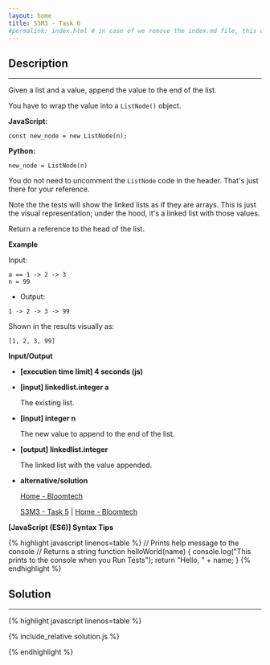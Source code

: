 ```yaml
---
layout: home
title: S3M3 - Task 6
#permalink: index.html # in case of we remove the index.md file, this doc will be the index page
---
```


<div class="row">
<div class="columnStmt" markdown="1">

## Description
------

Given a list and a value, append the value to the end of the list.

You have to wrap the value into a `ListNode()` object.

**JavaScript:**

```
const new_node = new ListNode(n);
```

**Python:**

```
new_node = ListNode(n)
```

You do not need to uncomment the `ListNode` code in the header. That's just there for your reference.

Note the the tests will show the linked lists as if they are arrays. This is just the visual representation; under the hood, it's a linked list with those values.

Return a reference to the head of the list.

**Example**

Input:

```
a == 1 -> 2 -> 3
n = 99
```

-   Output:

```
1 -> 2 -> 3 -> 99
```

Shown in the results visually as:

```
[1, 2, 3, 99]
```

**Input/Output**

* **[execution time limit] 4 seconds (js)**

* **[input] linkedlist.integer a**

    The existing list.

* **[input] integer n**

    The new value to append to the end of the list.

* **[output] linkedlist.integer**

    The linked list with the value appended.

* **alternative/solution**    

    [Home - Bloomtech](../../code-signal-arcade-bloomtech/README.html) 
    
    [S3M3 - Task 5](../S3M3_Task_5/README.html) | [Home - Bloomtech](../../code-signal-arcade-bloomtech/README.html) 

**[JavaScript (ES6)] Syntax Tips**

{% highlight javascript linenos=table %}
// Prints help message to the console
// Returns a string
function helloWorld(name) {
    console.log("This prints to the console when you Run Tests");
    return "Hello, " + name;
}
{% endhighlight %}

</div>
<div class="columnSol" markdown="1">

## Solution
------

{% highlight javascript linenos=table %}

{% include_relative solution.js %}

{% endhighlight %}

</div>
</div>